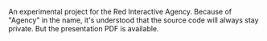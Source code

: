 An experimental project for the Red Interactive Agency. Because of "Agency" in the name, it's understood that the source code will always stay private. But the presentation PDF is available.
